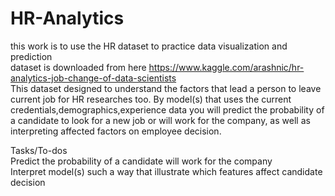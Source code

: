 # HR-Analytics

this work is to use the HR dataset to practice data visualization and prediction  
dataset is downloaded from here https://www.kaggle.com/arashnic/hr-analytics-job-change-of-data-scientists  
This dataset designed to understand the factors that lead a person to leave current job for HR researches too. By model(s) that uses the current credentials,demographics,experience data you will predict the probability of a candidate to look for a new job or will work for the company, as well as interpreting affected factors on employee decision.
  
Tasks/To-dos  
Predict the probability of a candidate will work for the company  
Interpret model(s) such a way that illustrate which features affect candidate decision  
